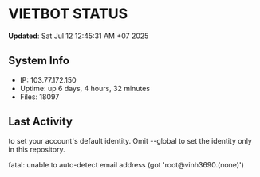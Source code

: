 # VIETBOT STATUS
**Updated**: Sat Jul 12 12:45:31 AM +07 2025

## System Info
- IP: 103.77.172.150
- Uptime: up 6 days, 4 hours, 32 minutes
- Files: 18097

## Last Activity

to set your account's default identity.
Omit --global to set the identity only in this repository.

fatal: unable to auto-detect email address (got 'root@vinh3690.(none)')
